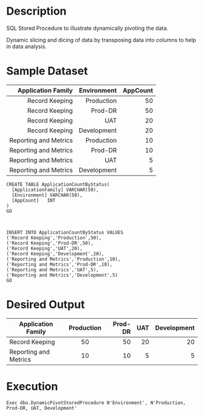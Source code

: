 # Description
SQL Stored Procedure to illustrate dynamically pivoting the data.

Dynamic slicing and dicing of data by transposing data into columns to help in data analysis.

# Sample Dataset
| Application Family | Environment | AppCount |
| ------------: | ------------: | -----------: |
| Record Keeping | Production | 50 |
| Record Keeping | Prod-DR | 50 |
| Record Keeping | UAT | 20 |
| Record Keeping | Development | 20 |
| Reporting and Metrics | Production | 10 |
| Reporting and Metrics | Prod-DR | 10 |
| Reporting and Metrics | UAT | 5 |
| Reporting and Metrics | Development | 5 |


```````````````````````````````````````
CREATE TABLE ApplicationCountByStatus(
  [ApplicationFamily] VARCHAR(50),
  [Environment] VARCHAR(50),
  [AppCount]   INT
)
GO


 
INSERT INTO ApplicationCountByStatus VALUES 
('Record Keeping','Production',50),
('Record Keeping','Prod-DR',50),
('Record Keeping','UAT',20),
('Record Keeping','Development',20),
('Reporting and Metrics','Production',10),
('Reporting and Metrics','Prod-DR',10),
('Reporting and Metrics','UAT',5),
('Reporting and Metrics','Development',5)
GO
`````````````````````````````````````````````

# Desired Output
| Application Family | Production | Prod-DR | UAT | Development |
| ------------- |:-------------:| -----:| -----:| ----:|
| Record Keeping | 50 | 50 | 20 | 20 |
| Reporting and Metrics | 10 | 10 | 5 | 5 |

# Execution
``````````````````````````````````````````
Exec dbo.DynamicPivotStoredProcedure N'Environment', N'Production, Prod-DR, UAT, Development'
